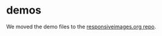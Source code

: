 demos
=====
We moved the demo files to the [responsiveimages.org repo](https://github.com/ResponsiveImagesCG/responsiveimages.org). 
